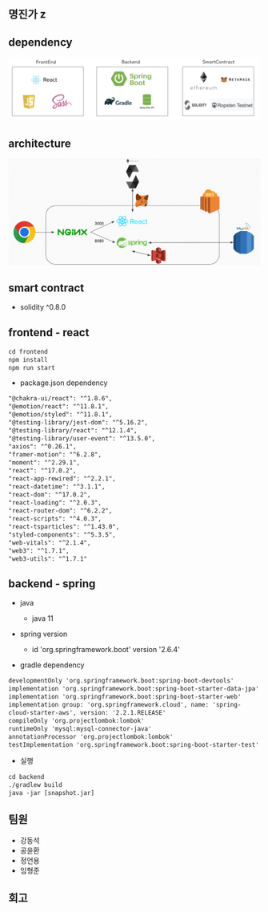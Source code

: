 ## 명진가 z

## dependency

![dependency](./picture/dependency.png)

## architecture

![architecture](./picture/architecture.png)

## smart contract 

* solidity ^0.8.0

## frontend - react

```
cd frontend
npm install
npm run start
```

* package.json dependency

```
"@chakra-ui/react": "^1.8.6",
"@emotion/react": "^11.8.1",
"@emotion/styled": "^11.8.1",
"@testing-library/jest-dom": "^5.16.2",
"@testing-library/react": "^12.1.4",
"@testing-library/user-event": "^13.5.0",
"axios": "^0.26.1",
"framer-motion": "^6.2.8",
"moment": "^2.29.1",
"react": "^17.0.2",
"react-app-rewired": "^2.2.1",
"react-datetime": "^3.1.1",
"react-dom": "^17.0.2",
"react-loading": "^2.0.3",
"react-router-dom": "^6.2.2",
"react-scripts": "^4.0.3",
"react-tsparticles": "^1.43.0",
"styled-components": "^5.3.5",
"web-vitals": "^2.1.4",
"web3": "^1.7.1",
"web3-utils": "^1.7.1"
```

## backend - spring

* java
    * java 11

* spring version
    * id 'org.springframework.boot' version '2.6.4'

* gradle dependency
```
developmentOnly 'org.springframework.boot:spring-boot-devtools'
implementation 'org.springframework.boot:spring-boot-starter-data-jpa'
implementation 'org.springframework.boot:spring-boot-starter-web'
implementation group: 'org.springframework.cloud', name: 'spring-cloud-starter-aws', version: '2.2.1.RELEASE'
compileOnly 'org.projectlombok:lombok'
runtimeOnly 'mysql:mysql-connector-java'
annotationProcessor 'org.projectlombok:lombok'
testImplementation 'org.springframework.boot:spring-boot-starter-test'
```

* 실행

```
cd backend
./gradlew build
java -jar [snapshot.jar]
```

## 팀원

* 강동석
* 공윤환
* 정언용
* 임형준

## 회고